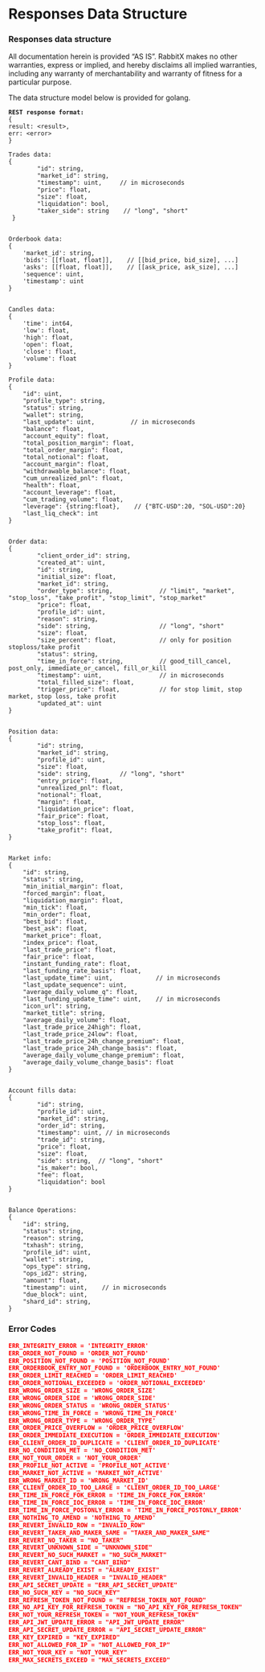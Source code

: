 # Responses Data Structure

### Responses data structure

All documentation herein is provided ​“AS IS”. RabbitX makes no other warranties, express or implied, and hereby disclaims all implied warranties, including any warranty of merchantability and warranty of fitness for a particular purpose.

The data structure model below is provided for golang.

<pre class="language-javascript"><code class="lang-javascript"><strong>REST response format:
</strong>{
result: &#x3C;result>,
err: &#x3C;error>
}

Trades data:
{
        "id": string,
        "market_id": string,
        "timestamp": uint,     // in microseconds
        "price": float,
        "size": float,     
        "liquidation": bool,
        "taker_side": string    // "long", "short"
 }


Orderbook data:
{
	'market_id': string, 
	'bids': [[float, float]],    // [[bid_price, bid_size], ...]
	'asks': [[float, float]],    // [[ask_price, ask_size], ...]
	'sequence': uint,
	'timestamp': uint
}


Candles data:
{
	'time': int64,
	'low': float,
	'high': float,
	'open': float,
	'close': float,
	'volume': float
}

Profile data:
{
    "id": uint,
    "profile_type": string,
    "status": string,
    "wallet": string,
    "last_update": uint,          // in microseconds
    "balance": float,
    "account_equity": float,
    "total_position_margin": float,
    "total_order_margin": float,
    "total_notional": float,
    "account_margin": float,
    "withdrawable_balance": float,
    "cum_unrealized_pnl": float,
    "health": float,
    "account_leverage": float,
    "cum_trading_volume": float,
    "leverage": {string:float},    // {"BTC-USD":20, "SOL-USD":20}
    "last_liq_check": int
}


Order data:
{
        "client_order_id": string,
        "created_at": uint,
        "id": string,
        "initial_size": float,
        "market_id": string,
        "order_type": string,             // "limit", "market", "stop_loss", "take_profit", "stop_limit", "stop_market"
        "price": float,
        "profile_id": uint,
        "reason": string,
        "side": string,                   // "long", "short"
        "size": float,
        "size_percent": float,            // only for position stoploss/take profit
        "status": string,
        "time_in_force": string,          // good_till_cancel, post_only, immediate_or_cancel, fill_or_kill
        "timestamp": uint,                // in microseconds
        "total_filled_size": float,
        "trigger_price": float,           // for stop limit, stop market, stop loss, take profit
        "updated_at": uint
}


Position data:
{
        "id": string,
        "market_id": string,
        "profile_id": uint,
        "size": float,
        "side": string,        // "long", "short"
        "entry_price": float,
        "unrealized_pnl": float,
        "notional": float,
        "margin": float,
        "liquidation_price": float,
        "fair_price": float,
        "stop_loss": float,
        "take_profit": float,
}


Market info:
{
    "id": string,
    "status": string,
    "min_initial_margin": float,
    "forced_margin": float,
    "liquidation_margin": float,
    "min_tick": float,
    "min_order": float,
    "best_bid": float,
    "best_ask": float,
    "market_price": float,
    "index_price": float,
    "last_trade_price": float,
    "fair_price": float,
    "instant_funding_rate": float,
    "last_funding_rate_basis": float,
    "last_update_time": uint,            // in microseconds
    "last_update_sequence": uint,
    "average_daily_volume_q": float,
    "last_funding_update_time": uint,    // in microseconds
    "icon_url": string,
    "market_title": string,
    "average_daily_volume": float,
    "last_trade_price_24high": float,
    "last_trade_price_24low": float,
    "last_trade_price_24h_change_premium": float,
    "last_trade_price_24h_change_basis": float,
    "average_daily_volume_change_premium": float,
    "average_daily_volume_change_basis": float
}


Account fills data:
{
        "id": string,
        "profile_id": uint,
        "market_id": string,
        "order_id": string,
        "timestamp": uint, // in microseconds
        "trade_id": string,
        "price": float,
        "size": float,
        "side": string,  // "long", "short"
        "is_maker": bool,
        "fee": float,
        "liquidation": bool
}


Balance Operations:
{
	"id": string,
	"status": string, 
	"reason": string,
	"txhash": string,
	"profile_id": uint, 
	"wallet": string,
	"ops_type": string,
	"ops_id2": string, 
	"amount": float, 
	"timestamp": uint,    // in microseconds
	"due_block": uint,
	"shard_id": string,
}
</code></pre>

### Error Codes

```json
ERR_INTEGRITY_ERROR = 'INTEGRITY_ERROR'
ERR_ORDER_NOT_FOUND = 'ORDER_NOT_FOUND'
ERR_POSITION_NOT_FOUND = 'POSITION_NOT_FOUND'
ERR_ORDERBOOK_ENTRY_NOT_FOUND = 'ORDERBOOK_ENTRY_NOT_FOUND'
ERR_ORDER_LIMIT_REACHED = 'ORDER_LIMIT_REACHED'
ERR_ORDER_NOTIONAL_EXCEEDED = 'ORDER_NOTIONAL_EXCEEDED'
ERR_WRONG_ORDER_SIZE = 'WRONG_ORDER_SIZE'
ERR_WRONG_ORDER_SIDE = 'WRONG_ORDER_SIDE'
ERR_WRONG_ORDER_STATUS = 'WRONG_ORDER_STATUS'
ERR_WRONG_TIME_IN_FORCE = 'WRONG_TIME_IN_FORCE'
ERR_WRONG_ORDER_TYPE = 'WRONG_ORDER_TYPE'
ERR_ORDER_PRICE_OVERFLOW = 'ORDER_PRICE_OVERFLOW'
ERR_ORDER_IMMEDIATE_EXECUTION = 'ORDER_IMMEDIATE_EXECUTION'
ERR_CLIENT_ORDER_ID_DUPLICATE = 'CLIENT_ORDER_ID_DUPLICATE'
ERR_NO_CONDITION_MET = 'NO_CONDITION_MET'
ERR_NOT_YOUR_ORDER = 'NOT_YOUR_ORDER'
ERR_PROFILE_NOT_ACTIVE = 'PROFILE_NOT_ACTIVE'
ERR_MARKET_NOT_ACTIVE = 'MARKET_NOT_ACTIVE'
ERR_WRONG_MARKET_ID = 'WRONG_MARKET_ID'
ERR_CLIENT_ORDER_ID_TOO_LARGE = 'CLIENT_ORDER_ID_TOO_LARGE'
ERR_TIME_IN_FORCE_FOK_ERROR = 'TIME_IN_FORCE_FOK_ERROR'
ERR_TIME_IN_FORCE_IOC_ERROR = 'TIME_IN_FORCE_IOC_ERROR'
ERR_TIME_IN_FORCE_POSTONLY_ERROR = 'TIME_IN_FORCE_POSTONLY_ERROR'
ERR_NOTHING_TO_AMEND = 'NOTHING_TO_AMEND'
ERR_REVERT_INVALID_ROW = "INVALID_ROW"
ERR_REVERT_TAKER_AND_MAKER_SAME = "TAKER_AND_MAKER_SAME"
ERR_REVERT_NO_TAKER = "NO_TAKER"
ERR_REVERT_UNKNOWN_SIDE = "UNKNOWN_SIDE"
ERR_REVERT_NO_SUCH_MARKET = "NO_SUCH_MARKET"
ERR_REVERT_CANT_BIND = "CANT_BIND"
ERR_REVERT_ALREADY_EXIST = "ALREADY_EXIST"
ERR_REVERT_INVALID_HEADER = "INVALID_HEADER"
ERR_API_SECRET_UPDATE = "ERR_API_SECRET_UPDATE"
ERR_NO_SUCH_KEY = "NO_SUCH_KEY"
ERR_REFRESH_TOKEN_NOT_FOUND = "REFRESH_TOKEN_NOT_FOUND"
ERR_NO_API_KEY_FOR_REFRESH_TOKEN = "NO_API_KEY_FOR_REFRESH_TOKEN"
ERR_NOT_YOUR_REFRESH_TOKEN = "NOT_YOUR_REFRESH_TOKEN"
ERR_API_JWT_UPDATE_ERROR = "API_JWT_UPDATE_ERROR"
ERR_API_SECRET_UPDATE_ERROR = "API_SECRET_UPDATE_ERROR"
ERR_KEY_EXPIRED = "KEY_EXPIRED"
ERR_NOT_ALLOWED_FOR_IP = "NOT_ALLOWED_FOR_IP"
ERR_NOT_YOUR_KEY = "NOT_YOUR_KEY"
ERR_MAX_SECRETS_EXCEED = "MAX_SECRETS_EXCEED"
```
